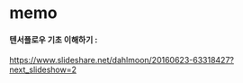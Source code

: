 # memo


#### 텐서플로우 기초 이해하기 :

https://www.slideshare.net/dahlmoon/20160623-63318427?next_slideshow=2


